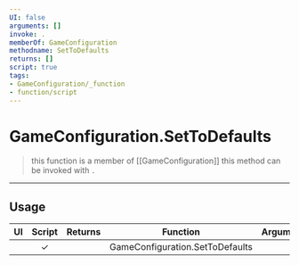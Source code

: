 ```yaml
---
UI: false
arguments: []
invoke: .
memberOf: GameConfiguration
methodname: SetToDefaults
returns: []
script: true
tags:
- GameConfiguration/_function
- function/script
---
```

# GameConfiguration.SetToDefaults
> this function is a member of [[GameConfiguration]]
> this method can be invoked with `.`
-----
## Usage
|  UI | Script | Returns | Function | Arguments |
|:---:|:------:|-------:|:--------:|:---------|
| |✓||GameConfiguration.SetToDefaults||
